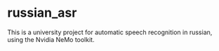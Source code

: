 # russian_asr

This is a university project for automatic speech recognition in russian, using the Nvidia NeMo toolkit.

